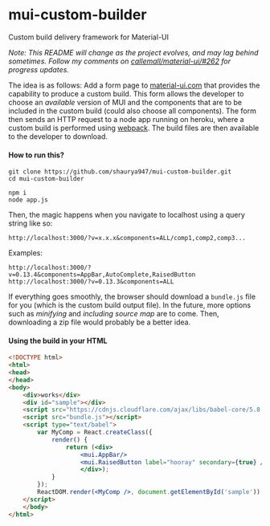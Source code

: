 # mui-custom-builder
Custom build delivery framework for Material-UI

*Note: This README will change as the project evolves, and may lag behind sometimes. Follow my comments on [callemall/material-ui/#262](https://github.com/callemall/material-ui/issues/262) for progress updates.*

The idea is as follows: Add a form page to [material-ui.com](www.material-ui.com) that provides the capability to produce a custom build. This form allows the developer to choose an *available* version of MUI and the components that are to be included in the custom build (could also choose all components). The form then sends an HTTP request to a node app running on heroku, where a custom build is performed using [webpack](https://webpack.github.io/). The build files are then available to the developer to download.

#### How to run this?

```
git clone https://github.com/shaurya947/mui-custom-builder.git
cd mui-custom-builder

npm i
node app.js
```

Then, the magic happens when you navigate to localhost using a query string like so:

```
http://localhost:3000/?v=x.x.x&components=ALL/comp1,comp2,comp3...
```

Examples:

```
http://localhost:3000/?v=0.13.4&components=AppBar,AutoComplete,RaisedButton
http://localhost:3000/?v=0.13.3&components=ALL
```

If everything goes smoothly, the browser should download a `bundle.js` file for you (which is the custom build output file). In the future, more options such as *minifying* and *including source map* are to come. Then, downloading a zip file would probably be a better idea.

#### Using the build in your HTML

```html
<!DOCTYPE html>
<html>
<head>
</head>
<body>
	<div>works</div>
	<div id="sample"></div>
	<script src="https://cdnjs.cloudflare.com/ajax/libs/babel-core/5.8.23/browser.min.js"></script>
	<script src="bundle.js"></script>
	<script type="text/babel">
		var MyComp = React.createClass({
			render() {
				return (<div>
					<mui.AppBar/>
					<mui.RaisedButton label="hooray" secondary={true} />
					</div>);
			}
		});
		ReactDOM.render(<MyComp />, document.getElementById('sample'));
	</script>
	</body>
</html>
```
